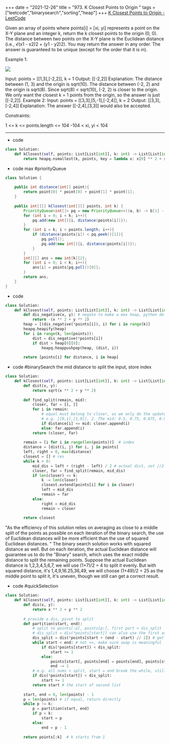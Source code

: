 +++ 
date = "2021-12-26"
title = "973. K Closest Points to Origin "
tags = ["leetcode","binarysearch","sorting","heap"]
+++
[K Closest Points to Origin - LeetCode](https://leetcode.com/problems/k-closest-points-to-origin/)

Given an array of points where points[i] = [xi, yi] represents a point on the X-Y plane and an integer k, return the k closest points to the origin (0, 0).
The distance between two points on the X-Y plane is the Euclidean distance (i.e., √(x1 - x2)2 + (y1 - y2)2).
You may return the answer in any order. The answer is guaranteed to be unique (except for the order that it is in).
 
Example 1:

![](https://assets.leetcode.com/uploads/2021/03/03/closestplane1.jpg)

Input: points = [[1,3],[-2,2]], k = 1 Output: [[-2,2]] Explanation: The distance between (1, 3) and the origin is sqrt(10). The distance between (-2, 2) and the origin is sqrt(8). Since sqrt(8) < sqrt(10), (-2, 2) is closer to the origin. We only want the closest k = 1 points from the origin, so the answer is just [[-2,2]]. 
Example 2:
Input: points = [[3,3],[5,-1],[-2,4]], k = 2 Output: [[3,3],[-2,4]] Explanation: The answer [[-2,4],[3,3]] would also be accepted. 
 
Constraints:

 1 <= k <= points.length <= 104
 -104 < xi, yi < 104

---
- code
```py
class Solution:
    def kClosest(self, points: List[List[int]], k: int) -> List[List[int]]:
        return heapq.nsmallest(k, points, key = lambda x: x[0] ** 2 + x[1] ** 2)
```
- code max #priorityQueue
```java
class Solution {
    
    public int distance(int[] point){
        return point[0] * point[0] + point[1] * point[1];
    }
    
    public int[][] kClosest(int[][] points, int k) {
        PriorityQueue<int[]> pq = new PriorityQueue<>((a, b) -> b[1] - a[1]);
        for (int i = 0; i < k; i++){
            pq.add(new int[]{i, distance(points[i])});
        }
        for (int i = k; i < points.length; i++){
            if (distance(points[i]) < pq.peek()[1]){
                pq.poll();
                pq.add(new int[]{i, distance(points[i])});
            }
        }
        int[][] ans = new int[k][2];
        for (int i = 0; i < k; i++){
            ans[i] = points[pq.poll()[0]];
        }
        return ans;
    }
}
```
- code
```py
class Solution:
    def kClosest(self, points: List[List[int]], k: int) -> List[List[int]]:
        def dis_negative(x, y): # negate to make a max heap, python default min heap
            return -(x ** 2 + y ** 2)
        heap = [(dis_negative(*points[i]), i) for i in range(k)]
        heapq.heapify(heap)
        for i in range(k, len(points)):
            dist = dis_negative(*points[i])
            if dist > heap[0][0]:
                heapq.heappushpop(heap, (dist, i))
        
        return [points[i] for distance, i in heap]
```
- code #binarySearch the mid distance to split the input, store index
```py
class Solution:
    def kClosest(self, points: List[List[int]], k: int) -> List[List[int]]:
        def dist(x, y):
            return sqrt(x ** 2 + y ** 2)
        
        def find_split(remain, mid):
            closer, far = [], []
            for i in remain:
                # equal must belong to closer, as we only do the update in closer.
                # e.g. [[0,1],[1,0]], 2. The mid: 0.5, 0.75, 0.875, 0.9375...
                if distance[i] <= mid: closer.append(i) 
                else: far.append(i)
            return (closer, far)
        
        remain = [i for i in range(len(points))]  # index
        distance = [dist(i, j) for i, j in points]
        left, right = 0, max(distance)
        closest = [] # res
        while k > 0:
            mid_dis = left + (right - left) / 2 # actual dist, not //2
            closer, far = find_split(remain, mid_dis)
            if len(closer) <= k:
                k -= len(closer)
                closest.extend(points[i] for i in closer)
                left = mid_dis
                remain = far
            else:
                right = mid_dis
                remain = closer
                
        return closest
```
"As the efficiency of this solution relies on averaging as close to a middle split of the points as possible on each iteration of the binary search, the use of Euclidean distances will be more efficient than the use of squared Euclidean distances. "
The binary search solution works with squared distance as well. But on each iteration, the actual Euclidean distance will guarantee us to do the "Binary" search, which uses the exact middle distance to split the remaining points.
Suppose the actual Euclidean distance is 1,2,3,4,5,6,7, we will use (1+7)/2 = 4 to split it evenly.
But with squared distance, it's 1,4,9,16.25,36,49, we will choose (1+49)/2 = 25 as the middle point to split it, it's uneven, though we still can get a correct result.
- code  #quickSelection 
```py
class Solution:
    def kClosest(self, points: List[List[int]], k: int) -> List[List[int]]:
        def dis(x, y):
            return x ** 2 + y ** 2
        
        # provide a dis, pivot to split
        def partition(start, end):
            # split to points[:p], points[p:], first part < dis_split
            # dis_split = dis(*points[start]) can also use the first as split distance
            dis_split = dis(*points[start + (end - start) // 2]) # get a dist in between to split
            while start < end: # not <=, make sure swap is meaningful
                if dis(*points[start]) < dis_split:
                    start += 1
                else:
                    points[start], points[end] = points[end], points[start]
                    end -= 1
            # e.g. all nums < split, start = end break the while, still needs to move start
            if dis(*points[start]) < dis_split: 
                start += 1
            return start # the start of second list
        
        start, end = 0, len(points) - 1
        p = len(points) # if equal, return directly
        while p != k:
            p = partition(start, end)
            if p < k:
                start = p
            else:
                end = p - 1
            
        return points[:k]  # k starts from 1
```
